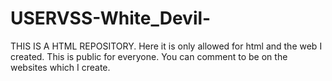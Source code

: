 # USERVSS-White_Devil-
THIS IS A HTML REPOSITORY. 
Here it is only allowed for html and the web I created. This is public for everyone. You can comment to be on the websites which I create. 

